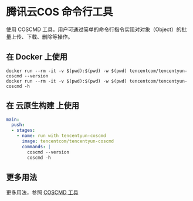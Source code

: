 # 腾讯云COS 命令行工具

使用 COSCMD 工具，用户可通过简单的命令行指令实现对对象（Object）的批量上传、下载、删除等操作。

## 在 Docker 上使用

```shell
docker run --rm -it -v $(pwd):$(pwd) -w $(pwd) tencentcom/tencentyun-coscmd --version
docker run --rm -it -v $(pwd):$(pwd) -w $(pwd) tencentcom/tencentyun-coscmd -h
```

## 在 云原生构建 上使用

```yaml
main:
  push:
  - stages:
    - name: run with tencentyun-coscmd
      image: tencentcom/tencentyun-coscmd
      commands: |
        coscmd --version
        coscmd -h
```

## 更多用法

更多用法，参照 [COSCMD 工具][t-url]

[t-url]:https://cloud.tencent.com/document/product/436/10976
